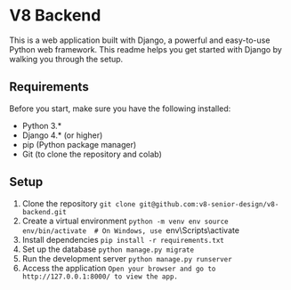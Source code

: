 # V8 Backend
This is a web application built with Django, a powerful and easy-to-use Python web framework. This readme helps you get started with Django by walking you through the setup.

## Requirements
Before you start, make sure you have the following installed:
* Python 3.*
* Django 4.* (or higher)
* pip (Python package manager)
* Git (to clone the repository and colab)

## Setup
1. Clone the repository
`git clone git@github.com:v8-senior-design/v8-backend.git
`
2. Create a virtual environment
`python -m venv env
source env/bin/activate  # On Windows, use `env\Scripts\activate`
`
3. Install dependencies
`pip install -r requirements.txt
`
4. Set up the database
`python manage.py migrate
`
5. Run the development server
`python manage.py runserver
`
6. Access the application
`Open your browser and go to http://127.0.0.1:8000/ to view the app.
`
